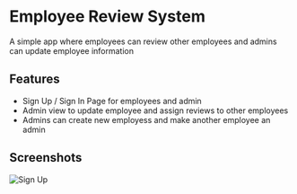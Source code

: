# Employee Review System

A simple app where employees can review other employees and admins can update employee information

## Features

- Sign Up / Sign In Page for employees and admin
- Admin view to update employee and assign reviews to other employees
- Admins can create new employess and make another employee an admin

## Screenshots

![Sign Up]('/images/signup.png')
